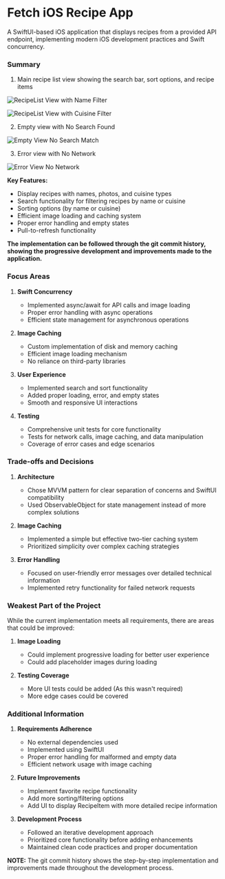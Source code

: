 # Fetch iOS Recipe App

A SwiftUI-based iOS application that displays recipes from a provided API endpoint, implementing modern iOS development practices and Swift concurrency.

### Summary

1. Main recipe list view showing the search bar, sort options, and recipe items
 
 ![RecipeList View with Name Filter](Resources/RecipeListView_Name_Filter.png)
 
 ![RecipeList View with Cuisine Filter](Resources/RecipeListView_Cuisine_Filter.png)


2. Empty view with No Search Found

 ![Empty View No Search Match](Resources/EmptyView_No_Search_Match.png)


3. Error view with No Network

 ![Error View No Network](Resources/ErrorView_No_Network.png)


**Key Features:**
- Display recipes with names, photos, and cuisine types
- Search functionality for filtering recipes by name or cuisine
- Sorting options (by name or cuisine)
- Efficient image loading and caching system
- Proper error handling and empty states
- Pull-to-refresh functionality

**The implementation can be followed through the git commit history, showing the progressive development and improvements made to the application.**

### Focus Areas

1. **Swift Concurrency**
   - Implemented async/await for API calls and image loading
   - Proper error handling with async operations
   - Efficient state management for asynchronous operations

2. **Image Caching**
   - Custom implementation of disk and memory caching
   - Efficient image loading mechanism
   - No reliance on third-party libraries

3. **User Experience**
   - Implemented search and sort functionality
   - Added proper loading, error, and empty states
   - Smooth and responsive UI interactions

4. **Testing**
   - Comprehensive unit tests for core functionality
   - Tests for network calls, image caching, and data manipulation
   - Coverage of error cases and edge scenarios


### Trade-offs and Decisions

1. **Architecture**
   - Chose MVVM pattern for clear separation of concerns and SwiftUI compatibility
   - Used ObservableObject for state management instead of more complex solutions

2. **Image Caching**
   - Implemented a simple but effective two-tier caching system
   - Prioritized simplicity over complex caching strategies

3. **Error Handling**
   - Focused on user-friendly error messages over detailed technical information
   - Implemented retry functionality for failed network requests

### Weakest Part of the Project

While the current implementation meets all requirements, there are areas that could be improved:

1. **Image Loading**
   - Could implement progressive loading for better user experience
   - Could add placeholder images during loading

2. **Testing Coverage**
   - More UI tests could be added (As this wasn't required)
   - More edge cases could be covered

### Additional Information

1. **Requirements Adherence**
   - No external dependencies used
   - Implemented using SwiftUI
   - Proper error handling for malformed and empty data
   - Efficient network usage with image caching

2. **Future Improvements**
   - Implement favorite recipe functionality
   - Add more sorting/filtering options
   - Add UI to display RecipeItem with more detailed recipe information

3. **Development Process**
   - Followed an iterative development approach
   - Prioritized core functionality before adding enhancements
   - Maintained clean code practices and proper documentation

**NOTE:** The git commit history shows the step-by-step implementation and improvements made throughout the development process. 
